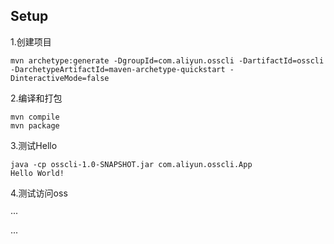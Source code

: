 
## Setup

1.创建项目

```
mvn archetype:generate -DgroupId=com.aliyun.osscli -DartifactId=osscli -DarchetypeArtifactId=maven-archetype-quickstart -DinteractiveMode=false
```

2.编译和打包

```
mvn compile
mvn package
```

3.测试Hello

```
java -cp osscli-1.0-SNAPSHOT.jar com.aliyun.osscli.App
Hello World!
```

4.测试访问oss

···

···

